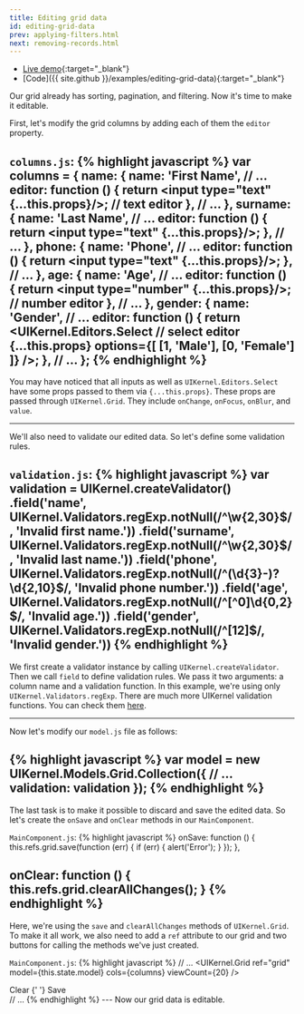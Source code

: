 ```yaml
---
title: Editing grid data
id: editing-grid-data
prev: applying-filters.html
next: removing-records.html
---
```

* [Live demo](/examples/editing-grid-data/){:target="_blank"}
* [Code]({{ site.github }}/examples/editing-grid-data){:target="_blank"}

Our grid already has sorting, pagination, and filtering. Now it's time to make it editable.

First, let's modify the grid columns by adding each of them the `editor` property.

`columns.js`:
{% highlight javascript %}
var columns = {
  name: {
    name: 'First Name',
    // ...
    editor: function () {
      return <input type="text" {...this.props}/>; // text editor
    },
    // ...
  },
  surname: {
    name: 'Last Name',
    // ...
    editor: function () {
      return <input type="text" {...this.props}/>;
    },
    // ...
  },
  phone: {
    name: 'Phone',
    // ...
    editor: function () {
      return <input type="text" {...this.props}/>;
    },
    // ...
  },
  age: {
    name: 'Age',
    // ...
    editor: function () {
      return <input type="number" {...this.props}/>; // number editor
    },
    // ...
  },
  gender: {
    name: 'Gender',
    // ...
    editor: function () {
      return <UIKernel.Editors.Select // select editor
        {...this.props}
        options={[
          [1, 'Male'],
          [0, 'Female']
        ]}
      />;
    },
    // ...
};
{% endhighlight %}
---
You may have noticed that all inputs as well as `UIKernel.Editors.Select` have some props passed to them via `{...this.props}`.
These props are passed through `UIKernel.Grid`. They include `onChange`, `onFocus`, `onBlur`, and `value`.

---
We'll also need to validate our edited data. So let's define some validation rules.

`validation.js`:
{% highlight javascript %}
var validation = UIKernel.createValidator()
  .field('name', UIKernel.Validators.regExp.notNull(/^\w{2,30}$/, 'Invalid first name.'))
  .field('surname', UIKernel.Validators.regExp.notNull(/^\w{2,30}$/, 'Invalid last name.'))
  .field('phone', UIKernel.Validators.regExp.notNull(/^(\d{3}-)?\d{2,10}$/, 'Invalid phone number.'))
  .field('age', UIKernel.Validators.regExp.notNull(/^[^0]\d{0,2}$/, 'Invalid age.'))
  .field('gender', UIKernel.Validators.regExp.notNull(/^[12]$/, 'Invalid gender.'))
{% endhighlight %}
---
We first create a validator instance by calling `UIKernel.createValidator`.
Then we call `field` to define validation rules. We pass it two arguments: a column name and a validation function.
In this example, we're using only `UIKernel.Validators.regExp`. There are much more UIKernel validation functions.
You can check them [here](validator.html).

---

Now let's modify our `model.js` file as follows:

{% highlight javascript %}
var model = new UIKernel.Models.Grid.Collection({
  // ...
  validation: validation
});
{% endhighlight %}
---

The last task is to make it possible to discard and save the edited data. So let's create the `onSave` and `onClear` methods in our `MainComponent`.

`MainComponent.js`:
{% highlight javascript %}
onSave: function () {
  this.refs.grid.save(function (err) {
    if (err) {
      alert('Error');
    }
  });
},

onClear: function () {
  this.refs.grid.clearAllChanges();
}
{% endhighlight %}
---
Here, we're using the `save` and `clearAllChanges` methods of `UIKernel.Grid`. To make it all work, we also need to add a `ref` attribute to our grid
and two buttons for calling the methods we've just created.

`MainComponent.js`:
{% highlight javascript %}
// ...
<UIKernel.Grid
  ref="grid"
  model={this.state.model}
  cols={columns}
  viewCount={20}
/>
<div className="panel-footer">
  <a className="btn btn-success" onClick={this.onClear}>Clear</a>
  {' '}
  <a className="btn btn-primary" onClick={this.onSave}>Save</a>
</div>
// ...
{% endhighlight %}
---
Now our grid data is editable.
